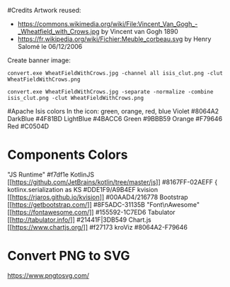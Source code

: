 #Credits
Artwork reused:

* https://commons.wikimedia.org/wiki/File:Vincent_Van_Gogh_-_Wheatfield_with_Crows.jpg by Vincent van Gogh 1890
* https://fr.wikipedia.org/wiki/Fichier:Meuble_corbeau.svg by Henry Salomé le 06/12/2006

Create banner image:
```
convert.exe WheatFieldWithCrows.jpg -channel all isis_clut.png -clut WheatFieldWithCrows.png
```

```
convert.exe WheatFieldWithCrows.jpg -separate -normalize -combine isis_clut.png -clut WheatFieldWithCrows.png
```

#Apache Isis colors
In the icon: green, orange, red, blue
Violet #8064A2
DarkBlue #4F81BD
LightBlue #4BACC6
Green #9BBB59
Orange #F79646
Red #C0504D

# Components Colors
"JS Runtime"   #f7df1e 
KotlinJS [[https://github.com/JetBrains/kotlin/tree/master/js]] #8167FF-02AEFF {
kotlinx.serialization as KS #DDE1F9/A9B4EF
kvision [[https://rjaros.github.io/kvision]] #00AAD4/216778 
Bootstrap [[https://getbootstrap.com/]] #8F5ADC-31135B
"Font\nAwesome" [[https://fontawesome.com/]] #155592-1C7ED6
Tabulator [[http://tabulator.info/]] #21441F|3DB549
Chart.js [[https://www.chartjs.org/]] #f27173
kroViz #8064A2-F79646

# Convert PNG to SVG
https://www.pngtosvg.com/

